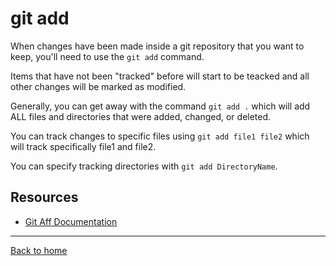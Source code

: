 # git add

When changes have been made inside a git repository that you want to keep, you'll need to use the `git add` command.

Items that have not been "tracked" before will start to be teacked and all other changes will be marked as modified.

Generally, you can get away with the command `git add .` which will add ALL files and directories that were added, changed, or deleted.

You can track changes to specific files using `git add file1 file2` which will track specifically file1 and file2.

You can specify tracking directories with `git add DirectoryName`.

## Resources

- [Git Aff Documentation](https://git-scm.com/docs/git-add)

---

[Back to home](../README.md)